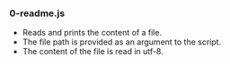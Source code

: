 ### 0-readme.js
- Reads and prints the content of a file.
- The file path is provided as an argument to the script.
- The content of the file is read in utf-8.
